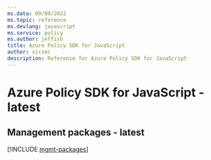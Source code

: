 ```yaml
---
ms.data: 09/09/2022
ms.topic: reference
ms.devlang: javascript
ms.service: policy
ms.author: jeffish
title: Azure Policy SDK for JavaScript
author: xirzec
description: Reference for Azure Policy SDK for JavaScript
---
```

# Azure Policy SDK for JavaScript - latest

## Management packages - latest
[!INCLUDE [mgmt-packages](policy-mgmt-index.md)]